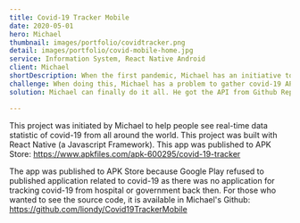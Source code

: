 ```yaml
---
title: Covid-19 Tracker Mobile
date: 2020-05-01
hero: Michael
thumbnail: images/portfolio/covidtracker.png
detail: images/portfolio/covid-mobile-home.jpg
service: Information System, React Native Android
client: Michael
shortDescription: When the first pandemic, Michael has an initiative to make a live covid-19 tracker for all around the world. Using his skills in React Native, he developed an Android Application that delivers real-time data statistic of covid-19 from all around the world.
challenge: When doing this, Michael has a problem to gather covid-19 API from all countries. He has to ensure that user can see all data clearly from all around the world. If the user has no internet, he has to make sure that the app asks wifi connection first.
solution: Michael can finally do it all. He got the API from Github Repo open-source. He learned React Native more deeply than the Bebras App project. At last, his application was published to the APK Store.

---
```

This project was initiated by Michael to help people see real-time data statistic of covid-19 from all around the world. This project was built with React Native (a Javascript Framework). This app was published to APK Store: https://www.apkfiles.com/apk-600295/covid-19-tracker

The app was published to APK Store because Google Play refused to published application related to covid-19 as there was no application for tracking covid-19 from hospital or government back then. For those who wanted to see the source code, it is available in Michael's Github: https://github.com/liondy/Covid19TrackerMobile